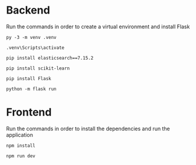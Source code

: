 # Backend

Run the commands in order to create a virtual environment and install Flask

```
py -3 -m venv .venv

.venv\Scripts\activate

pip install elasticsearch==7.15.2

pip install scikit-learn

pip install Flask

python -m flask run
```

# Frontend

Run the commands in order to install the dependencies and run the application

```
npm install

npm run dev
```
